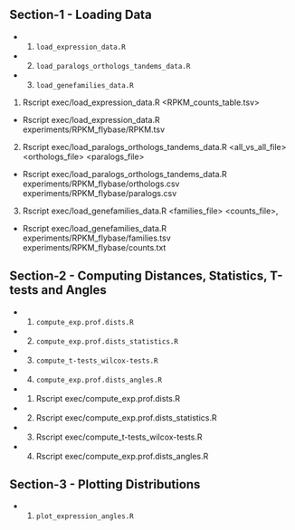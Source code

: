 

## Section-1 - Loading Data

- 1.  `load_expression_data.R`	          
- 2.  `load_paralogs_orthologs_tandems_data.R`    
- 3.  `load_genefamilies_data.R`	              


1.  Rscript exec/load_expression_data.R <RPKM_counts_table.tsv>
-   Rscript exec/load_expression_data.R experiments/RPKM_flybase/RPKM.tsv

2.  Rscript exec/load_paralogs_orthologs_tandems_data.R <all_vs_all_file> <orthologs_file> <paralogs_file>
-   Rscript exec/load_paralogs_orthologs_tandems_data.R experiments/RPKM_flybase/orthologs.csv experiments/RPKM_flybase/paralogs.csv

3.  Rscript exec/load_genefamilies_data.R <families_file> <counts_file>,
-   Rscript exec/load_genefamilies_data.R experiments/RPKM_flybase/families.tsv experiments/RPKM_flybase/counts.txt


## Section-2 - Computing Distances, Statistics, T-tests and Angles
			                                      
- 1.  `compute_exp.prof.dists.R` 	                        
- 2.  `compute_exp.prof.dists_statistics.R`
- 3.  `compute_t-tests_wilcox-tests.R`
- 4.  `compute_exp.prof.dists_angles.R`  


- 1.  Rscript exec/compute_exp.prof.dists.R 

- 2.  Rscript exec/compute_exp.prof.dists_statistics.R

- 3.  Rscript exec/compute_t-tests_wilcox-tests.R

- 4.  Rscript exec/compute_exp.prof.dists_angles.R 



## Section-3 - Plotting Distributions

- 1. `plot_expression_angles.R`                                    



